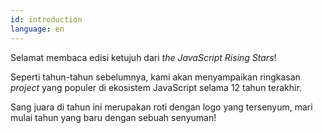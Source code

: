 ```yaml
---
id: introduction
language: en
---
```


Selamat membaca edisi ketujuh dari *the JavaScript Rising Stars*!

Seperti tahun-tahun sebelumnya, kami akan menyampaikan ringkasan *project* yang populer di
ekosistem JavaScript selama 12 tahun terakhir. 

Sang juara di tahun ini merupakan roti dengan logo yang tersenyum, mari mulai tahun yang baru dengan sebuah senyuman!
